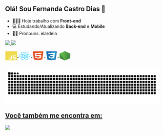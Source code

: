 ## Olá! Sou Fernanda Castro Dias 👋

- 👩🏼‍💻 Hoje trabalho com **Front-end** <br />
- 💻 Estudando/Atualizando **Back-end** e **Mobile** <br />
- 👩🏼 Pronouns: ela/dela

<div>
  <a href="https://github.com/fernandacastrodias44">
  <img height="180em" src="https://github-readme-stats.vercel.app/api?username=fernandacastrodias44&show_icons=true&theme=dracula&include_all_commits=true&count_private=true"/>
  <img height="180em" src="https://github-readme-stats.vercel.app/api/top-langs/?username=fernandacastrodias44&layout=compact&langs_count=16&theme=dracula"/>
</div>

<div style="display: inline_block"><br>
  <img align="center" al="Fer-Js" height="30" width="40" src="https://raw.githubusercontent.com/devicons/devicon/master/icons/javascript/javascript-plain.svg">
  <img align="center" alt="Fer-React" height="30" width="40" src="https://raw.githubusercontent.com/devicons/devicon/master/icons/react/react-original.svg">
  <img align="center" alt="Fer-HTML" height="30" width="40" src="https://raw.githubusercontent.com/devicons/devicon/master/icons/html5/html5-original.svg">
  <img align="center" alt="Fer-CSS" height="30" width="40" src="https://raw.githubusercontent.com/devicons/devicon/master/icons/css3/css3-original.svg">
  <img align="center" alt="Fer-Nodejs" height="30" width="40" src="https://raw.githubusercontent.com/devicons/devicon/master/icons/nodejs/nodejs-original.svg">
  </div>

##

<picture align="center">
  <source media="(prefers-color-scheme: dark)" srcset="https://raw.githubusercontent.com/fernandacastrodias44/fernandacastrodias44/output/github-contribution-grid-snake-dark.svg">
  <source media="(prefers-color-scheme: light)" srcset="https://raw.githubusercontent.com/fernandacastrodias44/fernandacastrodias44/output/github-contribution-grid-snake-dark.svg">
  <img align="center" alt="github contribution grid snake animation" src="https://raw.githubusercontent.com/fernandacastrodias44/fernandacastrodias44/output/github-contribution-grid-snake.svg">
</picture>

## Você também me encontra em: 
<a href="https://www.linkedin.com/in/linkedin.com/in/fernanda-castro-dias-97914aa6">
<img src ="https://img.shields.io/badge/linkedin-%23007785.svg?style=for-the-badge&logo=linkedin&logoColor=white" />
</a>
